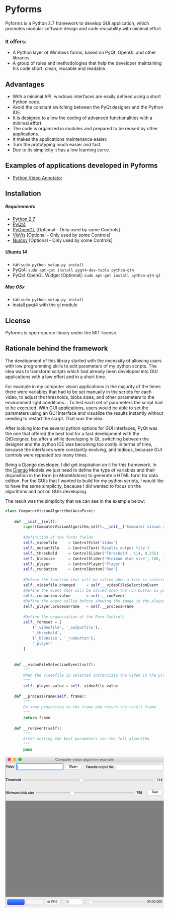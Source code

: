 # Pyforms


Pyforms is a Python 2.7 framework to develop GUI application, which promotes modular software design and code reusability with minimal effort.
### It offers:
* A Python layer of Windows forms, based on PyQt, OpenGL and other libraries.
* A group of rules and methodologies that help the developer maintaining his code short, clean, reusable and readable. 

## Advantages
* With a minimal API, windows interfaces are easily defined using a short Python code.
* Avoid the constant switching between the PyQt designer and the Python IDE.
* It is designed to allow the coding of advanced functionalities with a minimal effort.
* The code is organized in modules and prepared to be reused by other applications.
* It makes the applications maintenance easier.
* Turn the prototyping much easier and fast.
* Due to its simplicity it has a low learning curve.

## Examples of applications developed in Pyforms
* [Python Video Annotator](https://github.com/UmSenhorQualquer/pythonVideoAnnotator)


## Installation

##### Requirements

* [Python 2.7](https://www.python.org/download/releases/2.7/)
* [PyQt4](http://www.riverbankcomputing.co.uk/software/pyqt/download)
* [PyOpenGL](http://pyopengl.sourceforge.net/) [Optional - Only used by some Controls]
* [VisVis](https://code.google.com/p/visvis/) [Optional - Only used by some Controls]
* [Numpy](http://www.numpy.org/) [Optional - Only used by some Controls]

##### Ubuntu 14

* run ```sudo python setup.py install```
* PyQt4: ```sudo apt-get install pyqt4-dev-tools python-qt4```
* PyQt4 OpenGL Widget [Optional]: ```sudo apt-get install python-qt4-gl```

##### Mac OSx

* run ```sudo python setup.py install```
* install pyqt4 with the gl module

## License

Pyforms is open-source library under the MIT license.


## Rationale behind the framework

The development of this library started with the necessity of allowing users with low programming skills to edit parameters of my python scripts.
The idea was to transform scripts which had already been developed into GUI applications with a low effort and in a short time.

For example in my computer vision applications in the majority of the times there were variables that had to be set manually in the scripts for each video, to adjust the thresholds, blobs sizes, and other parameters to the environment light conditions... To test each set of parameters the script had to be executed.
With GUI applications, users would be able to set the parameters using an GUI interface and visualize the results instantly without needing to restart the script. That was the idea.

After looking into the several python options for GUI interfaces, PyQt was the one that offered the best tool for a fast development with the QtDesigner, but after a while developing in Qt, switching between the designer and the python IDE was becoming too costly in terms of time, because the interfaces were constantly evolving, and tedious, because GUI controls were repeated too many times.

Being a Django developer, I did get inspiration on it for this framework. In the [Django](https://www.djangoproject.com/) Models we just need to define the type of variables and their disposition in the form (in ModelAdmin) to generate a HTML form for data edition.
For the GUIs that I wanted to build for my python scripts, I would like to have the same simplicity, because I did wanted to focus on the algorithms and not on GUIs developing.

The result was the simplicity that we can see in the example below:

```python
class ComputerVisionAlgorithm(AutoForm):
	
	def __init__(self):
		super(ComputerVisionAlgorithm,self).__init__('Computer vision algorithm example')

		#Definition of the forms fields
		self._videofile 	= ControlFile('Video')
		self._outputfile 	= ControlText('Results output file')
		self._threshold 	= ControlSlider('Threshold', 114, 0,255)
		self._blobsize 		= ControlSlider('Minimum blob size', 100, 100,2000)
		self._player 		= ControlPlayer('Player')
		self._runbutton 	= ControlButton('Run')

		#Define the function that will be called when a file is selected
		self._videofile.changed 	= self.__videoFileSelectionEvent
		#Define the event that will be called when the run button is processed
		self._runbutton.value 		= self.__runEvent
		#Define the event called before showing the image in the player
		self._player.processFrame 	= self.__processFrame

		#Define the organization of the Form Controls
		self._formset = [ 
			('_videofile', '_outputfile'), 
			'_threshold', 
			('_blobsize', '_runbutton'), 
			'_player'
		]


	def __videoFileSelectionEvent(self):
		"""
		When the videofile is selected instanciate the video in the player
		"""
		self._player.value = self._videofile.value

	def __processFrame(self, frame):
		"""
		Do some processing to the frame and return the result frame
		"""
		return frame

	def __runEvent(self):
		"""
		After setting the best parameters run the full algorithm
		"""
		pass
```

![ScreenShot](tutorials/1.SimpleExamples/ComputerVisionAlgorithmExample/screenshot.png?raw=true "Screen")